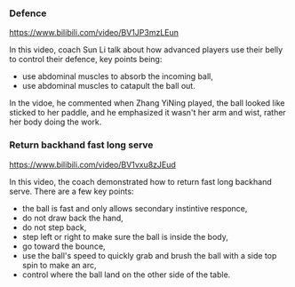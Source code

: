 ### Defence
https://www.bilibili.com/video/BV1JP3mzLEun  

In this video, coach Sun Li talk about how advanced players use their belly to control their defence, key points being:
- use abdominal muscles to absorb the incoming ball,
- use abdominal muscles to catapult the ball out.

In the vidoe, he commented when Zhang YiNing played, the ball looked like sticked to her paddle, and he emphasized it wasn't her arm and wist, rather her body doing the work.

### Return backhand fast long serve  
https://www.bilibili.com/video/BV1vxu8zJEud  

In this video, the coach demonstrated how to return fast long backhand serve. There are a few key points:
- the ball is fast and only allows secondary instintive responce,
- do not draw back the hand,
- do not step back,
- step left or right to make sure the ball is inside the body, 
- go toward the bounce,
- use the ball's speed to quickly grab and brush the ball with a side top spin to make an arc,
- control where the ball land on the other side of the table.


